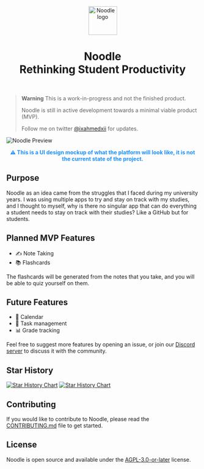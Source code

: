 <div align="center">
  <img src="https://github.com/noodle-run/noodle/blob/main/public/logo.svg?raw=true" alt="Noodle logo" width="75">
  <h1>Noodle <br> Rethinking Student Productivity</h1>
  <br>
</div>

> **Warning**
> This is a work-in-progress and not the finished product.
>
> Noodle is still in active development towards a minimal viable product (MVP).
>
> Follow me on twitter [@ixahmedxii](https://twitter.com/ixahmedxii) for updates.

![Noodle Preview](https://github.com/noodle-run/noodle/blob/main/public/_static/dark-dashboard-preview.jpg?raw=true)

<p align="center" style="color:dodgerblue;"><strong>⚠️ This is a UI design mockup of what the platform will look like, it is not the current state of the project.</strong></p>

## Purpose

Noodle as an idea came from the struggles that I faced during my university years. I was using multiple apps to try and stay on track with my studies, and I thought to myself, why is there no singular app that can do everything a student needs to stay on track with their studies? Like a GitHub but for students.

## Planned MVP Features

- ✍️ Note Taking
- 📚 Flashcards

The flashcards will be generated from the notes that you take, and you will be able to quiz yourself on them.

## Future Features

- 📅 Calendar
- 📝 Task management
- 📊 Grade tracking

Feel free to suggest more features by opening an issue, or join our [Discord server](https://discord.gg/ewKmQd8kYm) to discuss it with the community.

## Star History

[![Star History Chart](https://api.star-history.com/svg?repos=noodle-run/noodle#gh-light-mode-only)](https://star-history.com/#noodle-run/noodle#gh-light-mode-only)
[![Star History Chart](https://api.star-history.com/svg?repos=noodle-run/noodle&theme=dark#gh-dark-mode-only)](https://star-history.com/#noodle-run/noodle#gh-dark-mode-only)

## Contributing

If you would like to contribute to Noodle, please read the [CONTRIBUTING.md](./CONTRIBUTING.md) file to get started.

## License

Noodle is open source and available under the [AGPL-3.0-or-later](./LICENSE) license.
